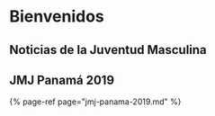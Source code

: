 # Bienvenidos

## Noticias de la Juventud Masculina

## JMJ Panamá 2019

{% page-ref page="jmj-panama-2019.md" %}

